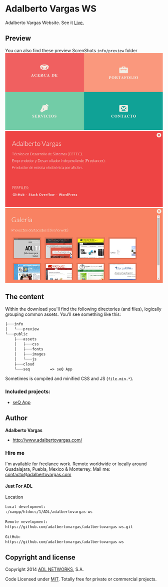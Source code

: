 # Adalberto Vargas WS
Adalberto Vargas Website.
See it [Live.](http://www.adalbertovargas.com)


## Preview

You can also find these preview ScrenShots  `info/preview` folder
![preview capture 01](info/preview/Captura-01.PNG)
![preview capture 01](info/preview/Captura-02.PNG)
![preview capture 01](info/preview/Captura-03.PNG)


## The content

Within the download you'll find the following directories (and files), logically grouping common assets. You'll see something like this:

```
├───info
│   └───preview
└───public
    ├───assets
    │   ├───css
    │   ├───fonts
    │   ├───images
    │   └───js
    ├───cloud
    └───seq         => seQ App
```

Sometimes is compiled and minified CSS and JS (`file.min.*`).

### Included projects:

- [seQ App](https://github.com/adlnetworks/seQ)

## Author

**Adalberto Vargas**

- <http://www.adalbertovargas.com/>

### Hire me

I'm available for freelance work. Remote worldwide or locally around Guadalajara, Puebla, Mexico & Monterrey. Mail me: contacto@adalbertovargas.com

#### Just For ADL

Location
```
Local development:
:/xampp/htdocs/1/ADL/adalbertovargas-ws

Remote vevelopment:
https://github.com/adalbertovargas/adalbertovargas-ws.git

GitHub:
https://github.com/adalbertovargas/adalbertovargas-ws
```
## Copyright and license

Copyright 2014 [ADL NETWORKS](https://www.adlnetworks.com), S.A.

Code Licensed under [MIT](http://www.opensource.org/licenses/mit-license.php). Totally free for private or commercial projects.